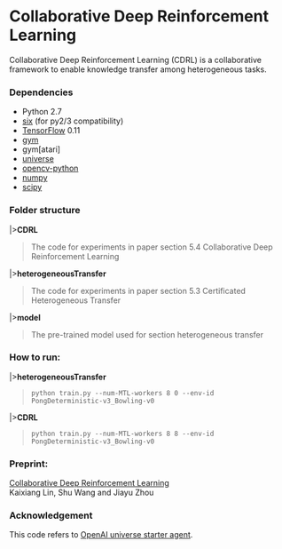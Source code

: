 # Collaborative Deep Reinforcement Learning

Collaborative Deep Reinforcement Learning (CDRL) is a collaborative framework to enable knowledge transfer among heterogeneous tasks.

### Dependencies

* Python 2.7
* [six](https://pypi.python.org/pypi/six) (for py2/3 compatibility)
* [TensorFlow](https://www.tensorflow.org/) 0.11
* [gym](https://pypi.python.org/pypi/gym)
* gym[atari]
* [universe](https://pypi.python.org/pypi/universe)
* [opencv-python](https://pypi.python.org/pypi/opencv-python)
* [numpy](https://pypi.python.org/pypi/numpy)
* [scipy](https://pypi.python.org/pypi/scipy)

### Folder structure
|>**CDRL**</br>
>The code for experiments in paper section 5.4 Collaborative Deep Reinforcement Learning

|>**heterogeneousTransfer**</br>
>The code for experiments in paper section 5.3 Certificated Heterogeneous Transfer

|>**model** </br>
>The pre-trained model used for section heterogeneous transfer

### How to run:
|>**heterogeneousTransfer**</br>
>```python train.py --num-MTL-workers 8 0 --env-id PongDeterministic-v3_Bowling-v0```

|>**CDRL**</br>
>```python train.py --num-MTL-workers 8 8 --env-id PongDeterministic-v3_Bowling-v0```


### Preprint: 
[Collaborative Deep Reinforcement Learning](https://128.84.21.199/abs/1702.05796) </br>
 Kaixiang Lin, Shu Wang and Jiayu Zhou</br> 

### Acknowledgement </br>
This code refers to [OpenAI universe starter agent](https://github.com/openai/universe-starter-agent). 

